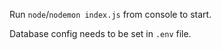 Run `node`/`nodemon index.js` from console to start.

Database config needs to be set in `.env` file.